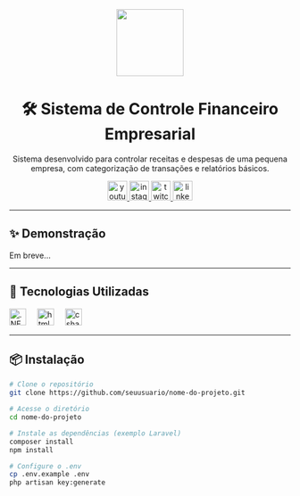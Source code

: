 <div align="center">
  <img src="https://media.giphy.com/media/Ll22OhMLAlVDb8UQWe/giphy.gif" width="120"/>
    <h1>🛠 Sistema de Controle Financeiro Empresarial</h1>
  <p>Sistema desenvolvido para controlar receitas e despesas de uma pequena empresa, com categorização de transações e relatórios básicos.</p>

  <a href="https://www.youtube.com/@ArchaniaSolum" target="_blank" rel="noopener noreferrer">
    <img src="https://img.shields.io/static/v1?message=Youtube&logo=youtube&label=&color=FF0000&logoColor=white&labelColor=&style=for-the-badge" height="35" alt="youtube logo"/>
  </a>
  <a href="https://www.instagram.com/juanarchangelo/" target="_blank" rel="noopener noreferrer">
    <img src="https://img.shields.io/static/v1?message=Instagram&logo=instagram&label=&color=E4405F&logoColor=white&labelColor=&style=for-the-badge" height="35" alt="instagram logo"/>
  </a>
  <a href="https://www.twitch.tv/zudokan_original" target="_blank" rel="noopener noreferrer">
    <img src="https://img.shields.io/static/v1?message=Twitch&logo=twitch&label=&color=9146FF&logoColor=white&labelColor=&style=for-the-badge" height="35" alt="twitch logo"/>
  </a>
  <a href="https://www.linkedin.com/in/juan-lucas-archangelo-061035180/" target="_blank" rel="noopener noreferrer">
    <img src="https://img.shields.io/static/v1?message=LinkedIn&logo=linkedin&label=&color=0077B5&logoColor=white&labelColor=&style=for-the-badge" height="35" alt="linkedin logo"/>
  </a>
</div>

---

## ✨ Demonstração

<p>Em breve... </p>
<!-- <img src="https://user-images.githubusercontent.com/xxx/preview.gif" width="100%" alt="preview do projeto"/> -->

---

## 🚀 Tecnologias Utilizadas

<div align="left">
  <img src="https://cdn.jsdelivr.net/gh/devicons/devicon@latest/icons/dot-net/dot-net-original.svg" height="30" alt=".NET logo" />
  <img width="12" />
  <img src="https://cdn.jsdelivr.net/gh/devicons/devicon/icons/html5/html5-original.svg" height="30" alt="html5 logo" />
  <img width="12" />
  <img src="https://cdn.jsdelivr.net/gh/devicons/devicon/icons/csharp/csharp-original.svg" height="30" alt="csharp logo" />
</div>

---

## 📦 Instalação

```bash
# Clone o repositório
git clone https://github.com/seuusuario/nome-do-projeto.git

# Acesse o diretório
cd nome-do-projeto

# Instale as dependências (exemplo Laravel)
composer install
npm install

# Configure o .env
cp .env.example .env
php artisan key:generate
```
